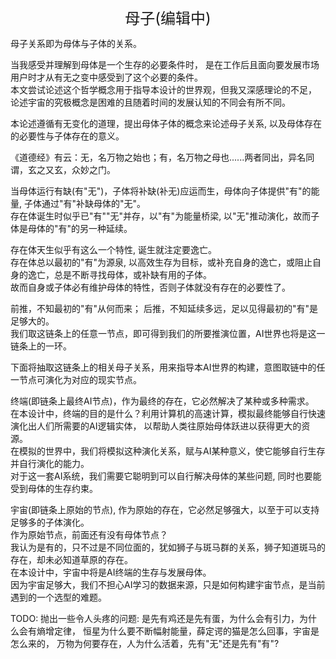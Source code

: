 <center><font size=5>母子(编辑中)</font></center>

母子关系即为母体与子体的关系。

当我感受并理解到母体是一个生存的必要条件时，
是在工作后且面向要发展市场用户时才从有无之变中感受到了这个必要的条件。<br/>
本文尝试论述这个哲学概念用于指导本设计的世界观，但我又深感理论的不足，
论述宇宙的究极概念是困难的且随着时间的发展认知的不同会有所不同。

本论述遵循有无变化的道理，提出母体子体的概念来论述母子关系,
以及母体存在的必要性与子体存在的意义。

《道德经》有云：无，名万物之始也；有，名万物之母也......两者同出，异名同谓，玄之又玄，众妙之门。<br/>

当母体运行有缺(有"无")，子体将补缺(补无)应运而生，母体向子体提供"有"的能量, 子体通过"有"补缺母体的"无"。<br/>
存在体诞生时似乎已"有""无"并存，以"有"为能量桥梁, 以"无"推动演化，故而子体是母体的"有"的另一种延续。<br/>

存在体天生似乎有这么一个特性, 诞生就注定要逸亡。<br/>
存在体总以最初的"有"为源泉, 以高效生存为目标，或补充自身的逸亡，或阻止自身的逸亡，总是不断寻找母体，或补缺有用的子体。<br/>
故而自身或子体必有维护母体的特性，否则子体就没有存在的必要性了。<br/>

前推，不知最初的"有"从何而来； 后推，不知延续多远，足以见得最初的"有"是足够大的。<br/>
我们取这链条上的任意一节点，即可得到我们的所要推演位置，AI世界也将是这一链条上的一环。

下面将抽取这链条上的相关母子关系，用来指导本AI世界的构建，意图取链中的任一节点可演化为对应的现实节点。

终端(即链条上最终AI节点)，作为最终的存在，它必然解决了某种或多种需求。<br/>
在本设计中，终端的目的是什么？利用计算机的高速计算，模拟最终能够自行快速演化出人们所需要的AI逻辑实体，
以帮助人类往原始母体跃进以获得更大的资源。<br/>
在模拟的世界中，我们将模拟这种演化关系，赋与AI某种意义，使它能够自行生存并自行演化的能力。<br/>
对于这一套AI系统，我们需要它聪明到可以自行解决母体的某些问题, 同时也要能受到母体的生存约束。<br/>

宇宙(即链条上原始的节点), 作为原始的存在，它必然足够强大，以至于可以支持足够多的子体演化。<br/> 
作为原始节点，前面还有没有母体节点？<br/>
我认为是有的，只不过是不同位面的，犹如狮子与斑马群的关系，狮子知道斑马的存在，却未必知道草原的存在。<br/>
在本设计中，宇宙中将是AI终端的生存与发展母体。<br/>
因为宇宙足够大，我们不担心AI学习的数据来源，只是如何构建宇宙节点，是当前遇到的一个选型的难题。


TODO:
抛出一些令人头疼的问题:
是先有鸡还是先有蛋，为什么会有引力，为什么会有熵增定律，
恒星为什么要不断幅射能量，薛定谔的猫是怎么回事，宇宙是怎么来的，
万物为何要存在，人为什么活着，先有"无"还是先有"有"?
